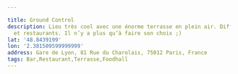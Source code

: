 ```yaml
---

title: Ground Control
description: Lieu très cool avec une énorme terrasse en plein air. Différents bars
  et restaurants. Il n’y a plus qu’à faire son choix ;)
lat: '48.8439199'
lon: '2.381509599999999'
address: Gare de Lyon, 81 Rue du Charolais, 75012 Paris, France
tags: Bar,Restaurant,Terrasse,Foodhall
---
```

